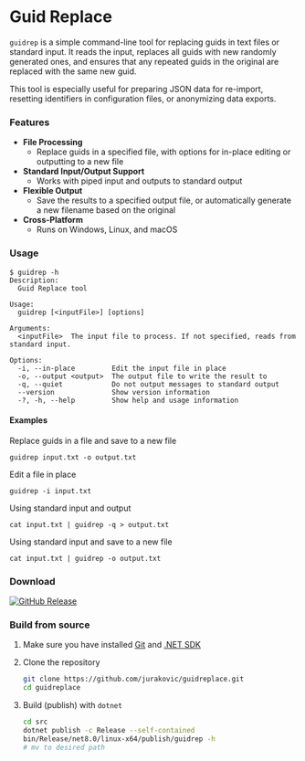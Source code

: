 
# Guid Replace

`guidrep` is a simple command-line tool for replacing guids in text files or standard input. It reads the input, replaces all guids with new randomly generated ones, and ensures that any repeated guids in the original are replaced with the same new guid.

This tool is especially useful for preparing JSON data for re-import, resetting identifiers in configuration files, or anonymizing data exports.

### Features

- **File Processing**
	- Replace guids in a specified file, with options for in-place editing or outputting to a new file
- **Standard Input/Output Support**
	- Works with piped input and outputs to standard output
- **Flexible Output**
	- Save the results to a specified output file, or automatically generate a new filename based on the original
- **Cross-Platform**
	- Runs on Windows, Linux, and macOS

### Usage

```text
$ guidrep -h
Description:
  Guid Replace tool

Usage:
  guidrep [<inputFile>] [options]

Arguments:
  <inputFile>  The input file to process. If not specified, reads from standard input.

Options:
  -i, --in-place         Edit the input file in place
  -o, --output <output>  The output file to write the result to
  -q, --quiet            Do not output messages to standard output
  --version              Show version information
  -?, -h, --help         Show help and usage information
```

#### Examples

Replace guids in a file and save to a new file

```
guidrep input.txt -o output.txt
```

Edit a file in place

```
guidrep -i input.txt
```

Using standard input and output

```
cat input.txt | guidrep -q > output.txt
```

Using standard input and save to a new file

```
cat input.txt | guidrep -o output.txt
```

### Download

[![GitHub Release](https://img.shields.io/github/v/release/jurakovic/guidreplace)](https://github.com/jurakovic/guidreplace/releases/latest)

### Build from source

1. Make sure you have installed [Git](https://git-scm.com) and [.NET SDK](https://dotnet.microsoft.com/en-us/download)

2. Clone the repository

    ```bash
    git clone https://github.com/jurakovic/guidreplace.git
    cd guidreplace
    ```

3. Build (publish) with `dotnet`

    ```bash
    cd src
    dotnet publish -c Release --self-contained
    bin/Release/net8.0/linux-x64/publish/guidrep -h
    # mv to desired path
    ```
